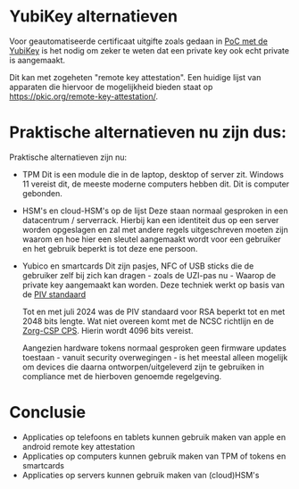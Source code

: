 # YubiKey alternatieven
Voor geautomatiseerde certificaat uitgifte zoals gedaan in [PoC met de YubiKey](./yubikey-poc.md) is het nodig om zeker te weten dat een private key ook echt private is aangemaakt.

Dit kan met zogeheten "remote key attestation". Een huidige lijst van apparaten die hiervoor de mogelijkheid bieden staat op https://pkic.org/remote-key-attestation/.

# Praktische alternatieven nu zijn dus:
Praktische alternatieven zijn nu:
* TPM
  Dit is een module die in de laptop, desktop of server zit. Windows 11 vereist dit, de meeste moderne computers hebben dit.
  Dit is computer gebonden.
  
* HSM's en cloud-HSM's op de lijst
  Deze staan normaal gesproken in een datacentrum / serverrack.
  Hierbij kan een identiteit dus op een server worden opgeslagen en zal met andere regels uitgeschreven moeten zijn waarom en hoe hier een sleutel aangemaakt wordt voor een gebruiker en het gebruik beperkt is tot deze ene persoon.
  
* Yubico en smartcards
  Dit zijn pasjes, NFC of USB sticks die de gebruiker zelf bij zich kan dragen - zoals de UZI-pas nu - Waarop de private key aangemaakt kan worden.
  Deze techniek werkt op basis van de [PIV standaard](https://csrc.nist.gov/projects/piv/piv-standards-and-supporting-documentation)

  Tot en met juli 2024 was de PIV standaard voor RSA beperkt tot en met 2048 bits lengte. Wat niet overeen komt met de NCSC richtlijn en de [Zorg-CSP CPS](https://www.zorgcsp.nl/certification-practice-statement-cps).
  Hierin wordt 4096 bits vereist.

  Aangezien hardware tokens normaal gesproken geen firmware updates toestaan - vanuit security overwegingen - is het meestal alleen mogelijk om devices die daarna ontworpen/uitgeleverd zijn te gebruiken in compliance met de hierboven genoemde regelgeving.

# Conclusie
* Applicaties op telefoons en tablets kunnen gebruik maken van apple en android remote key attestation
* Applicaties op computers kunnen gebruik maken van TPM of tokens en smartcards
* Applicaties op servers kunnen gebruik maken van (cloud)HSM's
